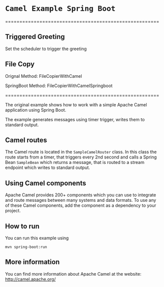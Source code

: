 # `Camel Example Spring Boot`

======================================================
## Triggered Greeting
Set the scheduler to trigger the greeting

## File Copy
Orignal Method: FileCopierWithCamel

SpringBoot Method: FileCopierWithCamelSpringboot

======================================================

The original example shows how to work with a simple Apache Camel application using Spring Boot.

The example generates messages using timer trigger, writes them to standard output.

## Camel routes

The Camel route is located in the `SampleCamelRouter` class. In this class the route
starts from a timer, that triggers every 2nd second and calls a Spring Bean `SampleBean`
which returns a message, that is routed to a stream endpoint which writes to standard output.

## Using Camel components

Apache Camel provides 200+ components which you can use to integrate and route messages between many systems
and data formats. To use any of these Camel components, add the component as a dependency to your project.

## How to run

You can run this example using

    mvn spring-boot:run

## More information

You can find more information about Apache Camel at the website: http://camel.apache.org/
